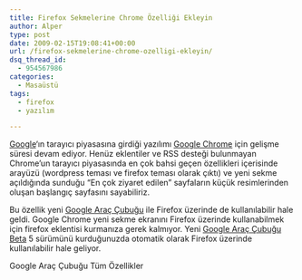 ```yaml
---
title: Firefox Sekmelerine Chrome Özelliği Ekleyin
author: Alper
type: post
date: 2009-02-15T19:08:41+00:00
url: /firefox-sekmelerine-chrome-ozelligi-ekleyin/
dsq_thread_id:
  - 954567986
categories:
  - Masaüstü
tags:
  - firefox
  - yazılım

---
```

[Google][1]‘ın tarayıcı piyasasına girdiği yazılımı <a href="https://www.google.com/chrome" target="_blank">Google Chrome</a> için gelişme süresi devam ediyor. Henüz eklentiler ve RSS desteği bulunmayan Chrome&#8217;un tarayıcı piyasasında en çok bahsi geçen özellikleri içerisinde arayüzü (wordpress teması ve firefox teması olarak çıktı) ve yeni sekme açıldığında sunduğu &#8220;En çok ziyaret edilen&#8221; sayfaların küçük resimlerinden oluşan başlangıç sayfasını sayabiliriz. 

Bu özellik yeni [Google Araç Çubuğu][2] ile Firefox üzerinde de kullanılabilir hale geldi. Google Chrome yeni sekme ekranını Firefox üzerinde kullanabilmek için firefox eklentisi kurmanıza gerek kalmıyor. Yeni [Google Araç Çubuğu Beta][3] 5 sürümünü kurduğunuzda otomatik olarak Firefox üzerinde kullanılabilir hale geliyor. 

Google Araç Çubuğu Tüm Özellikler

 [1]: https://www.google.com.tr
 [2]: https://toolbar.google.com/
 [3]: https://www.google.com/tools/firefox/toolbar/FT5/intl/tr/index.html